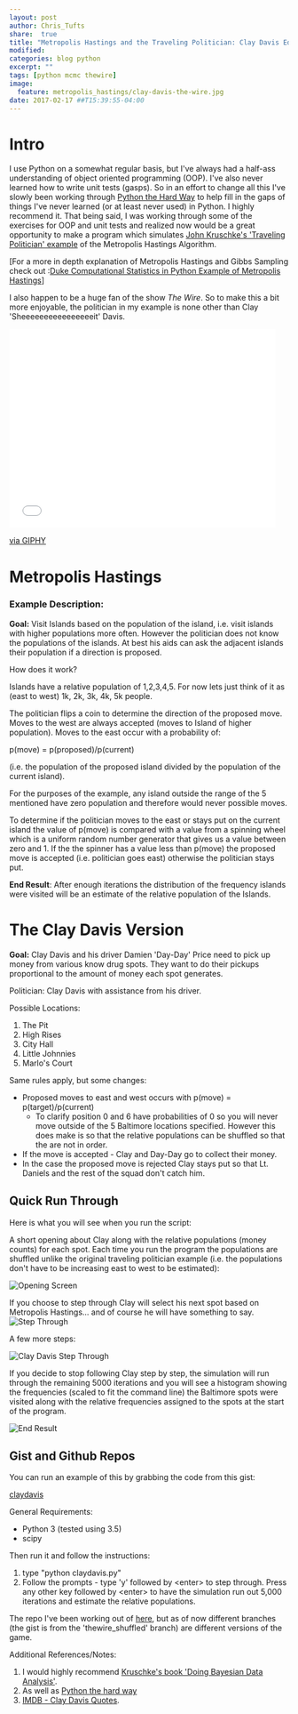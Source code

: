```yaml
---
layout: post
author: Chris_Tufts
share:  true
title: "Metropolis Hastings and the Traveling Politician: Clay Davis Edition"
modified:
categories: blog python
excerpt: ""
tags: [python mcmc thewire]
image:
  feature: metropolis_hastings/clay-davis-the-wire.jpg
date: 2017-02-17 ##T15:39:55-04:00
---
```


# Intro
I use Python on a somewhat regular basis, but I've always had a half-ass understanding
of object oriented programming (OOP).  I've also never learned how to write unit
tests (gasps). So in an effort to change all this I've slowly been working
 through [Python the Hard Way](https://learnpythonthehardway.org/book/intro.html) to help fill in
the gaps of things I've never learned (or at least never used) in Python. I highly
recommend it. That being said, I was working through some of the exercises for
OOP and unit tests and realized now would be a great opportunity to make a program
which simulates [John Kruschke's 'Traveling Politician' example](https://www.amazon.com/Doing-Bayesian-Data-Analysis-Second/dp/0124058884/ref=sr_1_1?s=instant-video&ie=UTF8&qid=1487790073&sr=8-1&keywords=doing+bayesian+analysis) of the Metropolis Hastings Algorithm.

\[For a more in depth explanation of Metropolis Hastings and Gibbs Sampling check out :[Duke Computational Statistics in Python Example of Metropolis Hastings](http://people.duke.edu/~ccc14/sta-663-2016/16A_MCMC.html)\]


I also happen to be a huge fan of the show <i>The Wire</i>. So to make this a
bit more enjoyable, the politician in my example is none other than Clay
'Sheeeeeeeeeeeeeeeeit' Davis.

<iframe src="//giphy.com/embed/10Vs7qLOUJNxG8" width="480" height="358" frameBorder="0" class="giphy-embed" allowFullScreen></iframe><p><a href="http://giphy.com/gifs/clay-10Vs7qLOUJNxG8">via GIPHY</a></p>

# Metropolis Hastings

### Example Description:

<b>Goal:</b> Visit Islands based on the population of the island, i.e. visit islands
with higher populations more often. However the politician does not know the
populations of the islands. At best his aids can ask the adjacent islands their
population if a direction is proposed.

How does it work?

Islands have a relative population of 1,2,3,4,5. For now lets just think of
it as (east to west) 1k, 2k, 3k, 4k, 5k people.

The politician flips a coin to determine the direction of the proposed move.
Moves to the west are always accepted (moves to Island of higher population). Moves to
the east occur with a probability of:

p(move) = p(proposed)/p(current)

(i.e. the population of the proposed island divided by the population of the current island).

For the purposes of the example, any island outside the range of the 5
mentioned have zero population
and therefore would never possible moves.

To determine if the politician moves to the east or stays put on the current island
the value of p(move) is compared with a value from a spinning
wheel which is a uniform random number generator that gives us a
value between zero and 1. If the the spinner has a value less than p(move)
the proposed move is accepted (i.e. politician goes east) otherwise the politician
stays put.  

<b>End Result</b>: After enough iterations the distribution of the frequency islands
were visited will be an estimate of the relative population of the Islands.

# The Clay Davis Version
<b>Goal:</b> Clay Davis and his driver Damien 'Day-Day' Price need to pick up money
from various know drug spots. They want to do their pickups proportional to
the amount of money each spot generates.  

Politician: Clay Davis with assistance from his driver.

Possible Locations:

1. The Pit
2. High Rises
3. City Hall
4. Little Johnnies
5. Marlo's Court

Same rules apply, but some changes:

* Proposed moves to east and west occurs with p(move) = p(target)/p(current)
  * To clarify position 0 and 6 have probabilities of 0 so you will never
    move outside of the 5 Baltimore locations specified. However this
    does make is so that the relative populations can be shuffled so that
    the are not in order.
* If the move is accepted - Clay and Day-Day go to collect their money.
* In the case the proposed move is rejected Clay stays put so that Lt.
Daniels and the rest of the squad don't catch him.

## Quick Run Through

Here is what you will see when you run the script:

A short opening about Clay along with the relative populations (money counts)
for each spot. Each time you run the program the populations are shuffled unlike
the original traveling politician example (i.e. the populations don't have
to be increasing east to west to be estimated):

![Opening Screen](/images/clay_davis/opening_screen.png)

If you choose to step through Clay will select his next spot based on
Metropolis Hastings... and of course he will have something to say.
![Step Through](/images/clay_davis/Step_through.png)

A few more steps:

![Clay Davis Step Through](/images/clay_davis/clay_davis.gif)

If you decide to stop following Clay step by step, the simulation will
run through the remaining 5000 iterations and you will see a histogram
showing the frequencies (scaled to fit the command line) the Baltimore
spots were visited along with the relative frequencies assigned to the
spots at the start of the program.

![End Result](/images/clay_davis/Simulation_end.png)

## Gist and Github Repos
You can run an example of this by grabbing the code from this gist:

[claydavis](https://gist.github.com/ctufts/abb05e2b804fc1dbdb16932663b30363)

General Requirements:

* Python 3 (tested using 3.5)
* scipy

Then run it and follow the instructions:

1. type "python claydavis.py"
2. Follow the prompts - type 'y' followed by \<enter\> to step through. Press
any other key followed by \<enter\> to have the simulation run out 5,000 iterations
and estimate the relative populations.


The repo I've been working out of [here](https://github.com/ctufts/metropolis_hastings_example), but as of now different branches (the gist is from the 'thewire_shuffled' branch) are different
versions of the game.

Additional References/Notes:

1. I would highly recommend [Kruschke's book 'Doing Bayesian Data Analysis'](https://sites.google.com/site/doingbayesiandataanalysis/).
2. As well as [Python the hard way](https://www.learnpythonthehardway.org/)
3. [IMDB - Clay Davis Quotes](http://www.imdb.com/character/ch0337428/quotes).


[jekyll-gh]: https://github.com/jekyll/jekyll
[jekyll]:    http://jekyllrb.com
